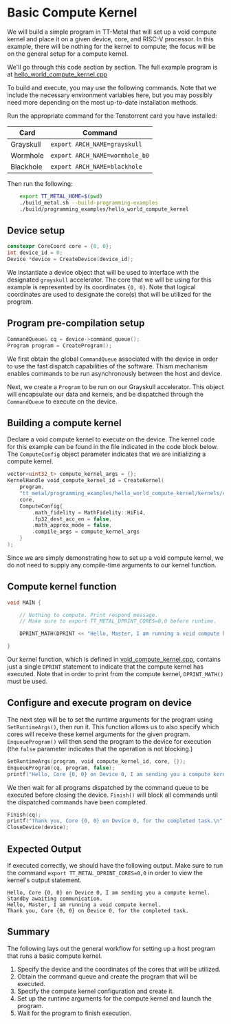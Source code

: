 # Basic Compute Kernel

We will build a simple program in TT-Metal that will set up a void compute kernel and place it on a given device, core, and RISC-V processor. In this example, there will be nothing for the kernel to compute; the focus will be on the general setup for a compute kernel.

We'll go through this code section by section. The full example program is at [hello_world_compute_kernel.cpp](../../../tt_metal/programming_examples/hello_world_compute_kernel/hello_world_compute_kernel.cpp)

To build and execute, you may use the following commands. Note that we include the necessary environment variables here, but you may possibly need more depending on the most up-to-date installation methods.

Run the appropriate command for the Tenstorrent card you have installed:

| Card             | Command                              |
|------------------|--------------------------------------|
| Grayskull        | ```export ARCH_NAME=grayskull```     |
| Wormhole         | ```export ARCH_NAME=wormhole_b0```   |
| Blackhole        | ```export ARCH_NAME=blackhole```     |

Then run the following:
```bash
    export TT_METAL_HOME=$(pwd)
    ./build_metal.sh --build-programming-examples
    ./build/programming_examples/hello_world_compute_kernel
```
## Device setup

``` cpp
constexpr CoreCoord core = {0, 0};
int device_id = 0;
Device *device = CreateDevice(device_id);
```

We instantiate a device object that will be used to interface with the designated `grayskull` accelerator. The core that we will be using for this example is represented by its coordinates `{0, 0}`. Note that logical coordinates are used to designate the core(s) that will be utilized for the program.

## Program pre-compilation setup

``` cpp
CommandQueue& cq = device->command_queue();
Program program = CreateProgram();
```

We first obtain the global `CommandQueue` associated with the device in order to use the fast dispatch capabilities of the software. Thism mechanism enables commands to be run asynchronously between the host and device.

Next, we create a `Program` to be run on our Grayskull accelerator. This object will encapsulate our data and kernels, and be dispatched through the `CommandQueue` to execute on the device.

## Building a compute kernel

Declare a void compute kernel to execute on the device. The kernel code for this example can be found in the file indicated in the code block below. The `ComputeConfig` object parameter indicates that we are initializing a compute kernel.

``` cpp
vector<uint32_t> compute_kernel_args = {};
KernelHandle void_compute_kernel_id = CreateKernel(
    program,
    "tt_metal/programming_examples/hello_world_compute_kernel/kernels/compute/void_compute_kernel.cpp",
    core,
    ComputeConfig{
        .math_fidelity = MathFidelity::HiFi4,
        .fp32_dest_acc_en = false,
        .math_approx_mode = false,
        .compile_args = compute_kernel_args
    }
);
```

Since we are simply demonstrating how to set up a void compute kernel, we do not need to supply any compile-time arguments to our kernel function.

## Compute kernel function

``` cpp
void MAIN {

    // Nothing to compute. Print respond message.
    // Make sure to export TT_METAL_DPRINT_CORES=0,0 before runtime.

    DPRINT_MATH(DPRINT << "Hello, Master, I am running a void compute kernel." << ENDL());

}
```

Our kernel function, which is defined in [void_compute_kernel.cpp](../../../tt_metal/programming_examples/hello_world_compute_kernel/kernels/compute/void_compute_kernel.cpp),
contains just a single `DPRINT` statement to indicate that the compute kernel has executed. Note that in order to print from the compute kernel, `DPRINT_MATH()` must be used.

## Configure and execute program on device

The next step will be to set the runtime arguments for the program using
`SetRuntimeArgs()`, then run it. This function allows us to also specify which cores will receive these kernel arguments for the given program.
`EnqueueProgram()` will then send the program to the device for execution (the `false` parameter indicates that the operation is not blocking.)

``` cpp
SetRuntimeArgs(program, void_compute_kernel_id, core, {});
EnqueueProgram(cq, program, false);
printf("Hello, Core {0, 0} on Device 0, I am sending you a compute kernel. Standby awaiting communication.\n");
```

We then wait for all programs dispatched by the command queue to be executed before closing the device. `Finish()` will block all commands until the dispatched commands have been completed.

``` cpp
Finish(cq);
printf("Thank you, Core {0, 0} on Device 0, for the completed task.\n");
CloseDevice(device);
```

## Expected Output

If executed correctly, we should have the following output. Make sure to run the command `export TT_METAL_DPRINT_CORES=0,0` in order to view the kernel's output statement.

    Hello, Core {0, 0} on Device 0, I am sending you a compute kernel. Standby awaiting communication.
    Hello, Master, I am running a void compute kernel.
    Thank you, Core {0, 0} on Device 0, for the completed task.

## Summary

The following lays out the general workflow for setting up a host program that runs a basic compute kernel.

1. Specify the device and the coordinates of the cores that will be utilized.
2. Obtain the command queue and create the program that will be executed.
3. Specify the compute kernel configuration and create it.
4. Set up the runtime arguments for the compute kernel and launch the program.
5. Wait for the program to finish execution.
